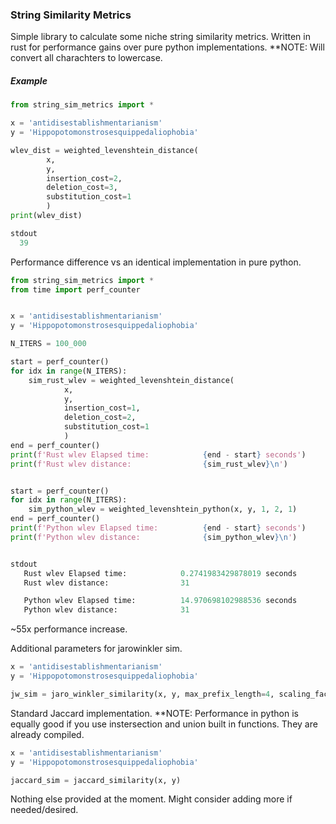 <h3>String Similarity Metrics</h3>

Simple library to calculate some niche string similarity metrics. Written in rust
for performance gains over pure python implementations.
**NOTE: Will convert all charachters to lowercase.

<h5>Example</h5>

```python
from string_sim_metrics import *

x = 'antidisestablishmentarianism'
y = 'Hippopotomonstrosesquippedaliophobia'

wlev_dist = weighted_levenshtein_distance(
        x, 
        y, 
        insertion_cost=2, 
        deletion_cost=3,
        substitution_cost=1
        )
print(wlev_dist)

stdout
  39
```


Performance difference vs an identical implementation in pure python.

```python
from string_sim_metrics import *
from time import perf_counter


x = 'antidisestablishmentarianism'
y = 'Hippopotomonstrosesquippedaliophobia'

N_ITERS = 100_000

start = perf_counter()
for idx in range(N_ITERS):
    sim_rust_wlev = weighted_levenshtein_distance(
            x, 
            y, 
            insertion_cost=1, 
            deletion_cost=2,
            substitution_cost=1
            )
end = perf_counter()
print(f'Rust wlev Elapsed time:            {end - start} seconds')
print(f'Rust wlev distance:                {sim_rust_wlev}\n')


start = perf_counter()
for idx in range(N_ITERS):
    sim_python_wlev = weighted_levenshtein_python(x, y, 1, 2, 1)
end = perf_counter()
print(f'Python wlev Elapsed time:          {end - start} seconds')
print(f'Python wlev distance:              {sim_python_wlev}\n')


stdout
   Rust wlev Elapsed time:            0.2741983429878019 seconds
   Rust wlev distance:                31

   Python wlev Elapsed time:          14.970698102988536 seconds
   Python wlev distance:              31
```

~55x performance increase.


Additional parameters for jarowinkler sim.

```python
x = 'antidisestablishmentarianism'
y = 'Hippopotomonstrosesquippedaliophobia'

jw_sim = jaro_winkler_similarity(x, y, max_prefix_length=4, scaling_factor=0.1)
```

Standard Jaccard implementation.
**NOTE: Performance in python is equally good if you use instersection and union built
        in functions. They are already compiled.
        
```python
x = 'antidisestablishmentarianism'
y = 'Hippopotomonstrosesquippedaliophobia'

jaccard_sim = jaccard_similarity(x, y)
```

Nothing else provided at the moment. Might consider adding more if needed/desired.
